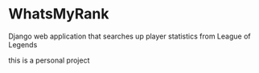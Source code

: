 # WhatsMyRank
Django web application that searches up player statistics from League of Legends

this is a personal project
